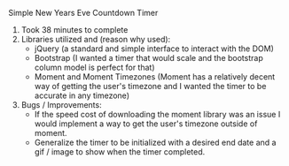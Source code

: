 Simple New Years Eve Countdown Timer

1. Took 38 minutes to complete
2. Libraries utilized and (reason why used):
    - jQuery (a standard and simple interface to interact with the DOM)
    - Bootstrap (I wanted a timer that would scale and the bootstrap column model is perfect for that)
    - Moment and Moment Timezones (Moment has a relatively decent way of getting the user's timezone and I wanted
    the timer to be accurate in any timezone)
3. Bugs / Improvements:
    - If the speed cost of downloading the moment library was an issue I would implement a way to get the user's timezone
    outside of moment.
    - Generalize the timer to be initialized with a desired end date and a gif / image to show when the timer completed.